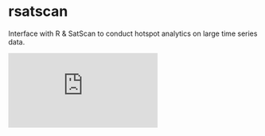 # rsatscan
Interface with R &amp; SatScan to conduct hotspot analytics on large time series data.

![Example](https://raw.githubusercontent.com/JTSALAH/rsatscan/main/ss/NYCfever_Clusters.pdf)
